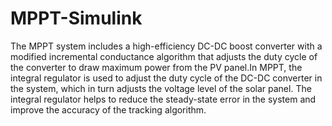 # MPPT-Simulink
The MPPT system includes a high-efficiency DC-DC boost converter with a modified incremental
conductance algorithm that adjusts the duty cycle of the converter to draw maximum power from the PV
panel.In MPPT, the integral regulator is used to adjust the duty cycle of the DC-DC converter in the system,
which in turn adjusts the voltage level of the solar panel. The integral regulator helps to reduce the
steady-state error in the system and improve the accuracy of the tracking algorithm.
